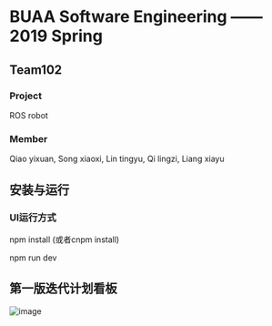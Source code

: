 # BUAA Software Engineering —— 2019 Spring
## Team102
### Project
ROS robot
### Member
Qiao yixuan, Song xiaoxi, Lin tingyu, Qi lingzi, Liang xiayu

## 安装与运行
### UI运行方式
npm install (或者cnpm install)

npm run dev


## 第一版迭代计划看板

![image](https://github.com/sebuaa2019/Team102/blob/master/images/第一版迭代看板控制.png)
